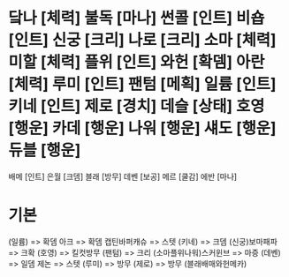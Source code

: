 닼나 [체력]
불독 [마나]
썬콜 [인트]
비숍 [인트]
신궁 [크리]
나로 [크리]
소마 [체력]
미할 [체력]
플위 [인트]
와헌 [확뎀]
아란 [체력]
루미 [인트]
팬텀 [메획]
일륨 [인트]
키네 [인트]
제로 [경치]
데슬 [상태]
호영 [행운]
카데 [행운]
나워 [행운]
섀도 [행운]
듀블 [행운]
==========
배메 [인트]
은월 [크뎀]
블래 [방무]
데벤 [보공]
메르 [쿨감]
에반 [마나]
# 기본
(일륨) => 확뎀
아크 => 확뎀
캡틴바퍼캐슈 => 스텟
(키네) => 크뎀
(신궁)보마패파 => 크확
(호영) => 킬컷방무
(팬텀) => 크리
(소마플위나워)스커윈브 => 마증
(데벤) => 일뎀
제논 => 스텟
(루미) => 방무
(제로) => 방무
(블래배매와헌메카)
